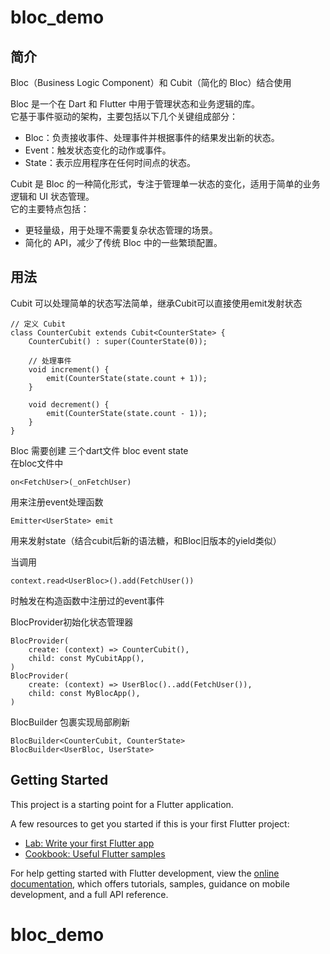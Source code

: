 # bloc_demo

## 简介

Bloc（Business Logic Component）和 Cubit（简化的 Bloc）结合使用

Bloc 是一个在 Dart 和 Flutter 中用于管理状态和业务逻辑的库。   
它基于事件驱动的架构，主要包括以下几个关键组成部分：

- Bloc：负责接收事件、处理事件并根据事件的结果发出新的状态。
- Event：触发状态变化的动作或事件。
- State：表示应用程序在任何时间点的状态。

Cubit 是 Bloc 的一种简化形式，专注于管理单一状态的变化，适用于简单的业务逻辑和 UI 状态管理。   
它的主要特点包括：

- 更轻量级，用于处理不需要复杂状态管理的场景。
- 简化的 API，减少了传统 Bloc 中的一些繁琐配置。

## 用法

Cubit 可以处理简单的状态写法简单，继承Cubit可以直接使用emit发射状态
```
// 定义 Cubit
class CounterCubit extends Cubit<CounterState> {
    CounterCubit() : super(CounterState(0));

    // 处理事件
    void increment() {
        emit(CounterState(state.count + 1));
    }

    void decrement() {
        emit(CounterState(state.count - 1));
    }
}
```

Bloc 需要创建 三个dart文件 bloc event state    
在bloc文件中 
```
on<FetchUser>(_onFetchUser) 
```
用来注册event处理函数
```
Emitter<UserState> emit 
```
用来发射state（结合cubit后新的语法糖，和Bloc旧版本的yield类似）

当调用
```
context.read<UserBloc>().add(FetchUser())
```
时触发在构造函数中注册过的event事件


BlocProvider初始化状态管理器

```
BlocProvider(
    create: (context) => CounterCubit(),
    child: const MyCubitApp(),
)
BlocProvider(
    create: (context) => UserBloc()..add(FetchUser()),
    child: const MyBlocApp(),
)
```

BlocBuilder 包裹实现局部刷新

```
BlocBuilder<CounterCubit, CounterState>
BlocBuilder<UserBloc, UserState>
```
## Getting Started

This project is a starting point for a Flutter application.

A few resources to get you started if this is your first Flutter project:

- [Lab: Write your first Flutter app](https://docs.flutter.dev/get-started/codelab)
- [Cookbook: Useful Flutter samples](https://docs.flutter.dev/cookbook)

For help getting started with Flutter development, view the
[online documentation](https://docs.flutter.dev/), which offers tutorials,
samples, guidance on mobile development, and a full API reference.
# bloc_demo
